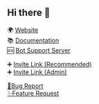 ## Hi there 👋

🌍 [Website](https://mehits.me/)  
📚 [Documentation](https://docs.mehits.me/)  
🆘 [Bot Support Server](https://discord.gg/dWSgwcsv8X)  

➕ [Invite Link (Recommended)](https://discord.com/oauth2/authorize?&client_id=832610442438246400&scope=applications.commands+bot&permissions=279113624822)  
➕ [Invite Link (Admin)](https://discord.com/oauth2/authorize?&client_id=832610442438246400&scope=applications.commands+bot&permissions=8)  

[🐛Bug Report](https://github.com/Mehits-me/Mehits.me/issues/new?assignees=JokeDevil&labels=bug&template=bug_report.yml&title=%5BBUG%5D%3A+)  
[✨Feature Request](https://github.com/Mehits-me/Mehits.me/issues/new?assignees=JokeDevil&labels=enhancement&template=feature_request.yml&title=%5BFEAT%5D%3A+)
